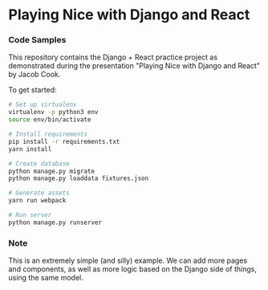 # Playing Nice with Django and React

### Code Samples

This repository contains the Django + React practice project as demonstrated during the presentation "Playing Nice with Django and React" by Jacob Cook.

To get started:

```bash
# Set up virtualenv
virtualenv -p python3 env
source env/bin/activate

# Install requirements
pip install -r requirements.txt
yarn install

# Create database
python manage.py migrate
python manage.py loaddata fixtures.json

# Generate assets
yarn run webpack

# Run server
python manage.py runserver
```


### Note

This is an extremely simple (and silly) example. We can add more pages and components, as well as more logic based on the Django side of things, using the same model.

